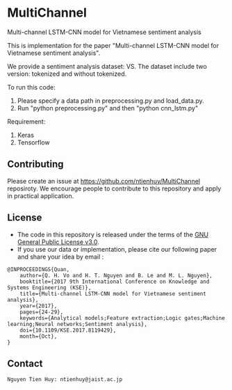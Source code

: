 # MultiChannel
Multi-channel LSTM-CNN model for Vietnamese sentiment analysis

This is implementation for the paper "Multi-channel LSTM-CNN model for Vietnamese sentiment analysis".

We provide a sentiment analysis dataset: VS. The dataset include two version: tokenized and without tokenized.

To run this code: 
1. Please specify a data path in preprocessing.py and load_data.py.
2. Run "python preprocessing.py" and then "python cnn_lstm.py"


Requirement:
1. Keras
2. Tensorflow

## Contributing

Please create an issue at https://github.com/ntienhuy/MultiChannel reposiroty.
We encourage people to contribute to this repository and apply in practical
application.

## License

* The code in this repository is released under the terms of the
  [GNU General Public License v3.0](LICENSE.txt).
* If you use our data or implementation, please cite our following paper and share your idea by email :
```
@INPROCEEDINGS{Quan, 
	author={Q. H. Vo and H. T. Nguyen and B. Le and M. L. Nguyen}, 
	booktitle={2017 9th International Conference on Knowledge and Systems Engineering (KSE)}, 
	title={Multi-channel LSTM-CNN model for Vietnamese sentiment analysis}, 
	year={2017},  
	pages={24-29}, 
	keywords={Analytical models;Feature extraction;Logic gates;Machine learning;Neural networks;Sentiment analysis}, 
	doi={10.1109/KSE.2017.8119429}, 
	month={Oct},
}
 ```


## Contact
	Nguyen Tien Huy: ntienhuy@jaist.ac.jp




